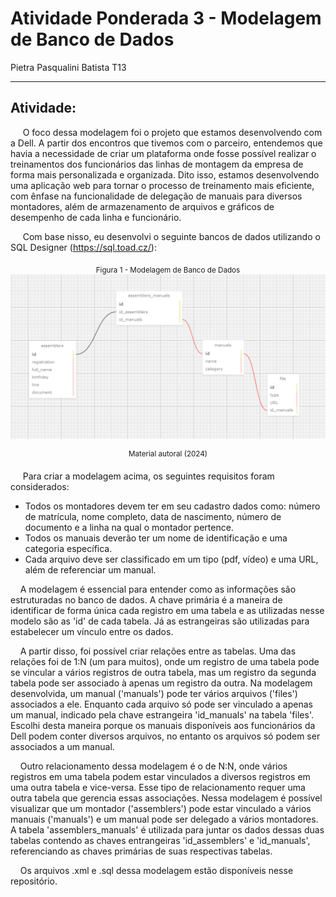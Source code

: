 # Atividade Ponderada 3 - Modelagem de Banco de Dados

Pietra Pasqualini Batista
T13

---------------------------------------------------------------------------------

## Atividade:

&nbsp;&nbsp;&nbsp;&nbsp; O foco dessa modelagem foi o projeto que estamos desenvolvendo com a Dell. A partir dos encontros que tivemos com o parceiro, entendemos que havia a necessidade de criar um plataforma onde fosse possível realizar o treinamentos dos funcionários das linhas de montagem da empresa de forma mais personalizada e organizada. Dito isso, estamos desenvolvendo uma aplicação web para tornar o processo de treinamento mais eficiente, com ênfase na funcionalidade de delegação de manuais para diversos montadores, além de armazenamento de arquivos e gráficos de desempenho de cada linha e funcionário. 

&nbsp;&nbsp;&nbsp;&nbsp; Com base nisso, eu desenvolvi o seguinte bancos de dados utilizando o SQL Designer (https://sql.toad.cz/): 

<div align="center">
<sub>Figura 1 - Modelagem de Banco de Dados</sub> <br>
  
<img width="720" alt="modelo-conceitural-bd" src="bancodedados.png">

<sup>Material autoral (2024)</sup>
</div>

&nbsp;&nbsp;&nbsp;&nbsp; Para criar a modelagem acima, os seguintes requisitos foram considerados:

- Todos os montadores devem ter em seu cadastro dados como: número de matrícula, nome completo, data de nascimento, número de documento e a linha na qual o montador pertence.
- Todos os manuais deverão ter um nome de identificação e uma categoria específica.
- Cada arquivo deve ser classificado em um tipo (pdf, vídeo) e uma URL, além de referenciar um manual.

&nbsp;&nbsp;&nbsp;&nbsp;A modelagem é essencial para entender como as informações são estruturadas no banco de dados. A chave primária é a maneira de identificar de forma única cada registro em uma tabela e as utilizadas nesse modelo são as 'id' de cada tabela. Já as estrangeiras são utilizadas para estabelecer um vínculo entre os dados. 

&nbsp;&nbsp;&nbsp;&nbsp;A partir disso, foi possível criar relações entre as tabelas. Uma das relações foi de 1:N (um para muitos), onde um registro de uma tabela pode se vincular a vários registros de outra tabela, mas um registro da segunda tabela pode ser associado à apenas um registro da outra. Na modelagem desenvolvida, um manual ('manuals') pode ter vários arquivos ('files') associados a ele. Enquanto cada arquivo só pode ser vinculado a apenas um manual, indicado pela chave estrangeira 'id_manuals' na tabela 'files'. Escolhi desta maneira porque os manuais disponíveis aos funcionários da Dell podem conter diversos arquivos, no entanto os arquivos só podem ser associados a um manual. 

&nbsp;&nbsp;&nbsp;&nbsp;Outro relacionamento dessa modelagem é o de N:N, onde vários registros em uma tabela podem estar vinculados a diversos registros em uma outra tabela e vice-versa. Esse tipo de relacionamento requer uma outra tabela que gerencia essas associações. Nessa modelagem é possível visualizar que um montador ('assemblers') pode estar vinculado a vários manuais ('manuals') e um manual pode ser delegado a vários montadores. A tabela 'assemblers_manuals' é utilizada para juntar os dados dessas duas tabelas contendo as chaves entrangeiras 'id_assemblers' e 'id_manuals', referenciando as chaves primárias de suas respectivas tabelas. 

&nbsp;&nbsp;&nbsp;&nbsp;Os arquivos .xml e .sql dessa modelagem estão disponíveis nesse repositório. 
